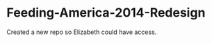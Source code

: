 Feeding-America-2014-Redesign
=============================
Created a new repo so Elizabeth could have access.
